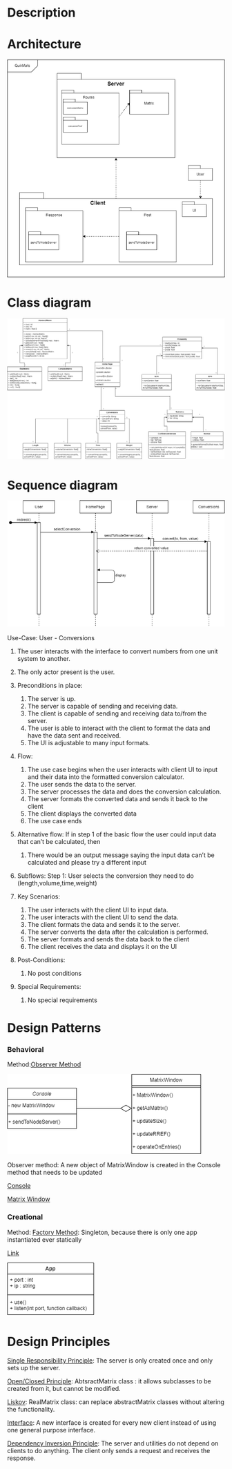 # Description

# Architecture
![Architecture Picture](https://github.com/ZaderRox1111/CS-386-Project/blob/test/deliverables/D5_Architecture.drawio.png)

# Class diagram
![Class Diagram Picture](https://github.com/ZaderRox1111/CS-386-Project/blob/test/deliverables/D5%20ClassDiagram.drawio.png)

# Sequence diagram
![Sequence Diagram Picture](https://github.com/ZaderRox1111/CS-386-Project/blob/test/deliverables/D5%20Sequence%20Diagram.drawio.png)

Use-Case: User - Conversions
1. The user interacts with the interface to convert numbers from one unit system to another.
2. The only actor present is the user.
3. Preconditions in place:
   1. The server is up.
   2. The server is capable of sending and receiving data.
   3. The client is capable of sending and receiving data to/from the server.
   4. The user is able to interact with the client to format the data and have the data sent and received.
   5. The UI is adjustable to many input formats.
4. Flow:
   1. The use case begins when the user interacts with client UI to input and their data into the formatted conversion calculator.
   2. The user sends the data to the server.
   3. The server processes the data and does the conversion calculation.
   4. The server formats the converted data and sends it back to the client
   5. The client displays the converted data
   6. The use case ends

5. Alternative flow:
   If in step 1 of the basic flow the user could input data that can’t be calculated, then 
   1. There would be an output message saying the input data can’t be calculated and please try a different input
6. Subflows:
Step 1:
User selects the conversion they need to do (length,volume,time,weight)

7. Key Scenarios:
   1. The user interacts with the client UI to input data.
   2. The user interacts with the client UI to send the data.
   3. The client formats the data and sends it to the server.
   4. The server converts the data after the calculation is performed.
   5. The server formats and sends the data back to the client
   6. The client receives the data and displays it on the UI
8. Post-Conditions:
   1. No post conditions
9. Special Requirements:
   1. No special requirements

# Design Patterns
### Behavioral
Method:[Observer Method](https://www.geeksforgeeks.org/observer-pattern-set-1-introduction/)

![Behavioral Design picture](https://github.com/ZaderRox1111/CS-386-Project/blob/test/deliverables/D5_BehavioralDesignPicture.png)

Observer method: A new object of MatrixWindow is created in the Console method that needs to be updated 

[Console](https://github.com/ZaderRox1111/CS-386-Project/blob/test/frontend/Console.java)

[Matrix Window](https://github.com/ZaderRox1111/CS-386-Project/blob/ca3d02f557cb81a405680764e47b466e85f25a88/frontend/MatrixWindow.java#L10)

### Creational
Method: [Factory Method](https://www.geeksforgeeks.org/design-patterns-set-2-factory-method/): Singleton, because there is only one app instantiated ever statically 

[Link](https://github.com/ZaderRox1111/CS-386-Project/blob/test/backend/src/app.js)

![Creational Design picture](https://github.com/ZaderRox1111/CS-386-Project/blob/test/deliverables/D5_CreationalDesignPicture.png)

# Design Principles

[Single Responsibility Principle](https://github.com/ZaderRox1111/CS-386-Project/blob/test/backend/src/app.js): The server is only created once and only sets up the server.

[Open/Closed Principle](https://github.com/ZaderRox1111/CS-386-Project/blob/test/backend/src/util/matrix.js): AbtsractMatrix class : it allows subclasses to be created from it, but cannot be modified.

[Liskov](https://github.com/ZaderRox1111/CS-386-Project/blob/test/backend/src/util/matrix.js): RealMatrix class: can replace abstractMatrix classes without altering the functionality.

[Interface](https://github.com/ZaderRox1111/CS-386-Project/blob/test/frontend/MatrixWindow.java): A new interface is created for every new client instead of using one general purpose interface.

[Dependency Inversion Principle](https://github.com/ZaderRox1111/CS-386-Project/blob/test/frontend/Console.java): The server and utilities do not depend on clients to do anything. The client only sends a request and receives the response.


